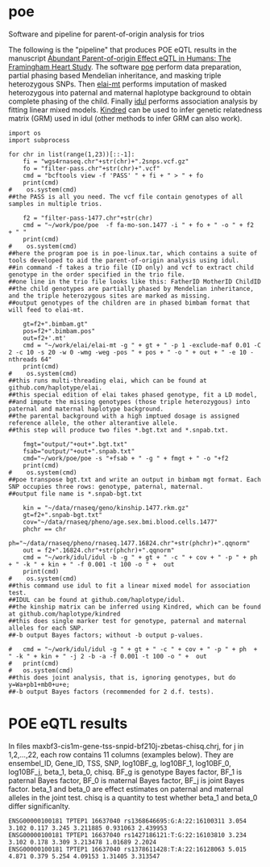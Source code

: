 # poe
Software and pipeline for parent-of-origin analysis for trios

The following is the "pipeline" that produces POE eQTL results in the manuscript [Abundant Parent-of-origin Effect eQTL in Humans: The Framingham Heart Study](https://www.biorxiv.org/content/10.1101/2024.06.05.597677v2). The software [poe](https://www.github.com/haplotype/poe) perform data preparation, partial phasing based Mendelian inheritance, and masking triple heterozygous SNPs. Then [elai-mt](https://www.github.com/haplotype/elai) performs imputation of masked heterozygous into paternal and maternal haplotype background to obtain complete phasing of the child. Finally [idul](https://www.github.com/haplotype/idul) performs association analysis by fitting linear mixed models. [Kindred](https://www.github.com/haplotype/kindred) can be used to infer genetic relatedness matrix (GRM) used in idul (other methods to infer GRM can also work).   

```
import os
import subprocess

for chr in list(range(1,23))[::-1]:
    fi = "wgs4rnaseq.chr"+str(chr)+".2snps.vcf.gz"
    fo = "filter-pass.chr"+str(chr)+".vcf"
    cmd = "bcftools view -f 'PASS' " + fi + " > " + fo  
    print(cmd) 
#    os.system(cmd)            
##the PASS is all you need. The vcf file contain genotypes of all samples in multiple trios.  

    f2 = "filter-pass-1477.chr"+str(chr)
    cmd = "~/work/poe/poe  -f fa-mo-son.1477 -i " + fo + " -o " + f2  + " " 
    print(cmd) 
#    os.system(cmd)
##here the program poe is in poe-linux.tar, which contains a suite of tools developed to aid the parent-of-origin analysis using idul. 
##in command -f takes a trio file (ID only) and vcf to extract child genotype in the order specified in the trio file.
##one line in the trio file looks like this: FatherID MotherID ChildID
##the child genotypes are partially phased by Mendelian inheritance, and the triple heterozygous sites are marked as missing. 
##output genotypes of the children are in phased bimbam format that will feed to elai-mt.  

    gt=f2+".bimbam.gt"
    pos=f2+".bimbam.pos" 
    out=f2+'.mt'
    cmd = "~/work/elai/elai-mt -g " + gt + " -p 1 -exclude-maf 0.01 -C 2 -c 10 -s 20 -w 0 -wmg -weg -pos " + pos + " -o " + out + " -e 10 -nthreads 64" 
    print(cmd) 
#    os.system(cmd)
##this runs multi-threading elai, which can be found at github.com/haplotype/elai. 
##this special edition of elai takes phased genotype, fit a LD model,
##and impute the missing genotypes (those triple heterozygous) into paternal and maternal haplotype background. 
##the parental background with a high imptued dosage is assigned reference allele, the other alterantive allele.  
##this step will produce two files *.bgt.txt and *.snpab.txt. 

    fmgt="output/"+out+".bgt.txt"
    fsab="output/"+out+".snpab.txt"
    cmd="~/work/poe/poe -s "+fsab + " -g " + fmgt + " -o "+f2
    print(cmd)
#    os.system(cmd)
##poe transpose bgt.txt and write an output in bimbam mgt format. Each SNP occupies three rows: genotype, paternal, maternal.
##output file name is *.snpab-bgt.txt

    kin = "~/data/rnaseq/geno/kinship.1477.rkm.gz"
    gt=f2+".snpab-bgt.txt"
    cov="~/data/rnaseq/pheno/age.sex.bmi.blood.cells.1477"
    phchr == chr 
    ph="~/data/rnaseq/pheno/rnaseq.1477.16824.chr"+str(phchr)+".qqnorm"
    out = f2+".16824.chr"+str(phchr)+".qqnorm"
    cmd = "~/work/idul/idul -b -g " + gt + " -c " + cov + " -p " + ph  + " -k " + kin + " -f 0.001 -t 100 -o " +  out
    print(cmd)
#    os.system(cmd)
##this command use idul to fit a linear mixed model for association test.
##IDUL can be found at github.com/haplotype/idul.
##the kinship matrix can be inferred using Kindred, which can be found at github.com/haplotype/kindred
##this does single marker test for genotype, paternal and maternal alleles for each SNP. 
##-b output Bayes factors; without -b output p-values. 

#   cmd = "~/work/idul/idul -g " + gt + " -c " + cov + " -p " + ph  + " -k " + kin + " -j 2 -b -a -f 0.001 -t 100 -o " +  out 
#   print(cmd) 
#   os.system(cmd)
##this does joint analysis, that is, ignoring genotypes, but do y=Wa+pb1+mb0+u+e; 
##-b output Bayes factors (recommended for 2 d.f. tests).
```

# POE eQTL results 
In files maxbf3-cis1m-gene-tss-snpid-bf210j-zbetas-chisq.chrj, for j in 1,2,...,22, each row contains 11 columns (examples below). 
They are ensembel_ID, Gene_ID, TSS, SNP, log10BF_g, log10BF_1, log10BF_0, log10BF_j, beta_1, beta_0, chisq. 
BF_g is genotype Bayes factor, BF_1 is paternal Bayes factor, BF_0 is maternal Bayes factor, BF_j is joint Bayes factor. 
beta_1 and beta_0 are effect estimates on paternal and maternal alleles in the joint test. chisq is a quantity to test whether beta_1 and beta_0 differ significanlty. 

```
ENSG00000100181 TPTEP1 16637040 rs1368646695:G:A:22:16100311 3.054 3.102 0.117 3.245 3.211885 0.931063 2.439953 
ENSG00000100181 TPTEP1 16637040 rs1427186121:T:G:22:16103810 3.234 3.102 0.178 3.309 3.213478 1.01689 2.2024
ENSG00000100181 TPTEP1 16637040 rs1378611428:T:A:22:16128063 5.015 4.871 0.379 5.254 4.09153 1.31405 3.313547
```
